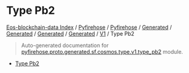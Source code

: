 # Type Pb2

[Eos-blockchain-data Index](../../../../../../../README.md#eos-blockchain-data-index) /
[Pyfirehose](../../../../../../index.md#pyfirehose) /
[Pyfirehose](../../../../../../index.md#pyfirehose) /
[Generated](../../../../index.md#generated) /
[Generated](../../../../index.md#generated) /
[Generated](../../../../index.md#generated) /
[Generated](../../../../index.md#generated) /
[V1](./index.md#v1) /
Type Pb2

> Auto-generated documentation for [pyfirehose.proto.generated.sf.cosmos.type.v1.type_pb2](https://github.com/Krow10/eos-blockchain-data/blob/main/pyfirehose/proto/generated/sf/cosmos/type/v1/type_pb2.py) module.

- [Type Pb2](#type-pb2)
